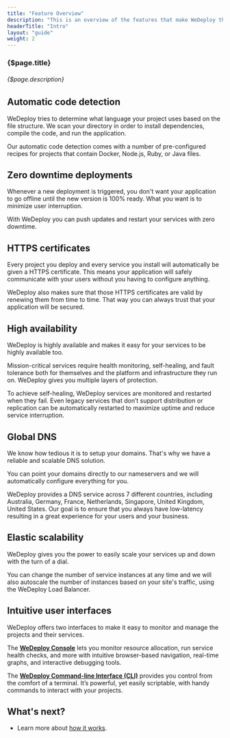 ```yaml
---
title: "Feature Overview"
description: "This is an overview of the features that make WeDeploy the easiest way to deploy and scale applications."
headerTitle: "Intro"
layout: "guide"
weight: 2
---
```


### {$page.title}

###### {$page.description}

<article id="1">

## Automatic code detection

WeDeploy tries to determine what language your project uses based on the file structure. We scan your directory in order to install dependencies, compile the code, and run the application.

Our automatic code detection comes with a number of pre-configured recipes for projects that contain Docker, Node.js, Ruby, or Java files.

</article>

<article id="2">

## Zero downtime deployments

Whenever a new deployment is triggered, you don't want your application to go offline until the new version is 100% ready. What you want is to minimize user interruption.

With WeDeploy you can push updates and restart your services with zero downtime.

</article>

<article id="3">

## HTTPS certificates

Every project you deploy and every service you install will automatically be given a HTTPS certificate. This means your application will safely communicate with your users without you having to configure anything.

WeDeploy also makes sure that those HTTPS certificates are valid by renewing them from time to time. That way you can always trust that your application will be secured.

</article>

<article id="4">

## High availability

WeDeploy is highly available and makes it easy for your services to be highly available too.

Mission-critical services require health monitoring, self-healing, and fault tolerance both for themselves and the platform and infrastructure they run on. WeDeploy gives you multiple layers of protection.

To achieve self-healing, WeDeploy services are monitored and restarted when they fail. Even legacy services that don’t support distribution or replication can be automatically restarted to maximize uptime and reduce service interruption.

</article>

<article id="5">

## Global DNS

We know how tedious it is to setup your domains. That's why we have a reliable and scalable DNS solution.

You can point your domains directly to our nameservers and we will automatically configure everything for you.

WeDeploy provides a DNS service across 7 different countries, including Australia, Germany, France, Netherlands, Singapore, United Kingdom, United States. Our goal is to ensure that you always have low-latency resulting in a great experience for your users and your business.

</article>

<article id="6">

## Elastic scalability

WeDeploy gives you the power to easily scale your services up and down with the turn of a dial.

You can change the number of service instances at any time and we will also autoscale the number of instances based on your site's traffic, using the WeDeploy Load Balancer.

</article>

<article id="7">

## Intuitive user interfaces

WeDeploy offers two interfaces to make it easy to monitor and manage the projects and their services.

The **[WeDeploy Console](/docs/intro/using-the-console/)** lets you monitor resource allocation, run service health checks, and more with intuitive browser-based navigation, real-time graphs, and interactive debugging tools.

The **[WeDeploy Command-line Interface (CLI)](/docs/intro/using-the-command-line/)** provides you control from the comfort of a terminal. It’s powerful, yet easily scriptable, with handy commands to interact with your projects.

</article>

## What's next?

* Learn more about [how it works](/docs/intro/how-it-works/).
